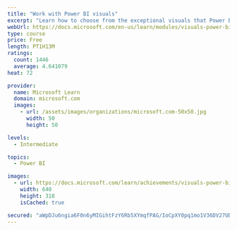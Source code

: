 ```yaml
---
title: "Work with Power BI visuals"
excerpt: "Learn how to choose from the exceptional visuals that Power BI makes available to you. Formatting visuals will direct the user’s attention to exactly where you want it, while helping to make the visual easier to read and interpret. You will also learn about how to use key performance indicators (KPIs)."
webUrl: https://docs.microsoft.com/en-us/learn/modules/visuals-power-bi/
type: course
price: Free
length: PT1H13M
ratings:
  count: 1446
  average: 4.641079
heat: 72

provider:
  name: Microsoft Learn
  domain: microsoft.com
  images:
    - url: /assets/images/organizations/microsoft.com-50x50.jpg
      width: 50
      height: 50

levels:
  - Intermediate

topics:
  - Power BI

images:
  - url: https://docs.microsoft.com/learn/achievements/visuals-power-bi-social.png
    width: 640
    height: 318
    isCached: true

secured: "aWpDJu6ngia6F0n6yMIGihtFzY6Rb5XYmqfPAG/IoCpXY0pq1mo1V36DV27UDHLmC7yMUG8xXp/N2+aUIEHgXqZHXLb6kaoPbiSlCjQ0Xf7mzN1C1oDt4NKeS+UOzAI2sq/3zbmK/fsIFdfUJP8lXkXWwVntkcVBMZPU0qCQwXWTZfT2vpMUEfFzKAZ9FhfGByuVS+U3e5+UXKIc1EkwQx8Ihch0pkCq0+c/XB0Fof6C8DgwiuGE5KWF3wztDYpvLOiSp4HoIoc9P4RjV7EDohf/CCcs0CdAvVmJs3AO0zJmu/EmxSrjqlDr3tOHe9RysdHMhzNXutE/l5i6cW/vDL9QpdnR55jBRfsS15yJ9wdxjmZcy9/7Jz+nkZQIoAfu5jrGyUL8gNJkTOKy736v1imK0P6r8HTV90iOSJ/xJ3g=;/lxO+uufqexnxlXD2baLiw=="
---
```


